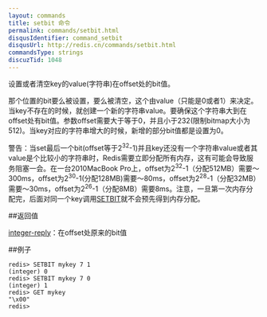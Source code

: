```yaml
---
layout: commands
title: setbit 命令
permalink: commands/setbit.html
disqusIdentifier: command_setbit
disqusUrl: http://redis.cn/commands/setbit.html
commandsType: strings
discuzTid: 1048
---
```


设置或者清空key的value(字符串)在offset处的bit值。

那个位置的bit要么被设置，要么被清空，这个由value（只能是0或者1）来决定。当key不存在的时候，就创建一个新的字符串value。要确保这个字符串大到在offset处有bit值。参数offset需要大于等于0，并且小于232(限制bitmap大小为512)。当key对应的字符串增大的时候，新增的部分bit值都是设置为0。

警告：当set最后一个bit(offset等于2<sup>32</sup>-1)并且key还没有一个字符串value或者其value是个比较小的字符串时，Redis需要立即分配所有内存，这有可能会导致服务阻塞一会。在一台2010MacBook Pro上，offset为2<sup>32</sup>-1（分配512MB）需要～300ms，offset为2<sup>30</sup>-1(分配128MB)需要～80ms，offset为2<sup>28</sup>-1（分配32MB）需要～30ms，offset为2<sup>26</sup>-1（分配8MB）需要8ms。注意，一旦第一次内存分配完，后面对同一个key调用[SETBIT](/commands/setbit.html)就不会预先得到内存分配。

##返回值

[integer-reply](/topics/protocol.html#integer-reply)：在offset处原来的bit值

##例子

	redis> SETBIT mykey 7 1
	(integer) 0
	redis> SETBIT mykey 7 0
	(integer) 1
	redis> GET mykey
	"\x00"
	redis> 